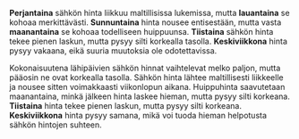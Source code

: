 **Perjantaina** sähkön hinta liikkuu maltillisissa lukemissa, mutta **lauantaina** se kohoaa merkittävästi. **Sunnuntaina** hinta nousee entisestään, mutta vasta **maanantaina** se kohoaa todelliseen huippuunsa. **Tiistaina** sähkön hinta tekee pienen laskun, mutta pysyy silti korkealla tasolla. **Keskiviikkona** hinta pysyy vakaana, eikä suuria muutoksia ole odotettavissa.

Kokonaisuutena lähipäivien sähkön hinnat vaihtelevat melko paljon, mutta pääosin ne ovat korkealla tasolla. Sähkön hinta lähtee maltillisesti liikkeelle ja nousee sitten voimakkaasti viikonlopun aikana. Huippuhinta saavutetaan maanantaina, minkä jälkeen hinta laskee hieman, mutta pysyy silti korkeana. **Tiistaina** hinta tekee pienen laskun, mutta pysyy silti korkeana. **Keskiviikkona** hinta pysyy samana, mikä voi tuoda hieman helpotusta sähkön hintojen suhteen.
